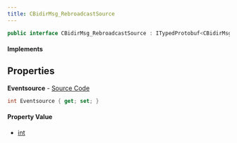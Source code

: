 ```yaml
---
title: CBidirMsg_RebroadcastSource
---
```


```csharp
public interface CBidirMsg_RebroadcastSource : ITypedProtobuf<CBidirMsg_RebroadcastSource>, INativeHandle
```

#### Implements

## Properties

**Eventsource** - [Source Code](https://github.com/swiftly-solution/swiftlys2/blob/main/managed/src/SwiftlyS2.Generated/Protobufs/Interfaces/CBidirMsg_RebroadcastSource.cs#L13)

```csharp
int Eventsource { get; set; }
```

#### Property Value

- [int](https://learn.microsoft.com/dotnet/api/system.int32)

